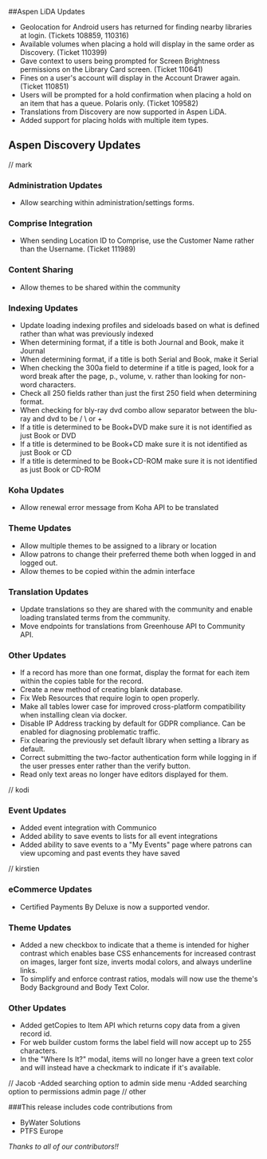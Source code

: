 ##Aspen LiDA Updates
- Geolocation for Android users has returned for finding nearby libraries at login. (Tickets 108859, 110316)
- Available volumes when placing a hold will display in the same order as Discovery. (Ticket 110399)
- Gave context to users being prompted for Screen Brightness permissions on the Library Card screen. (Ticket 110641)
- Fines on a user's account will display in the Account Drawer again. (Ticket 110851)
- Users will be prompted for a hold confirmation when placing a hold on an item that has a queue. Polaris only. (Ticket 109582)
- Translations from Discovery are now supported in Aspen LiDA.
- Added support for placing holds with multiple item types.

## Aspen Discovery Updates
// mark
### Administration Updates
- Allow searching within administration/settings forms. 

### Comprise Integration
- When sending Location ID to Comprise, use the Customer Name rather than the Username. (Ticket 111989)

### Content Sharing
- Allow themes to be shared within the community

### Indexing Updates
- Update loading indexing profiles and sideloads based on what is defined rather than  what was previously indexed
- When determining format, if a title is both Journal and Book, make it Journal
- When determining format, if a title is both Serial and Book, make it Serial
- When checking the 300a field to determine if a title is paged, look for a word break after the page, p., volume, v. rather than looking for non-word characters.
- Check all 250 fields rather than just the first 250 field when determining format.  
- When checking for bly-ray dvd combo allow separator between the blu-ray and dvd to be / \ or +
- If a title is determined to be Book+DVD make sure it is not identified as just Book or DVD 
- If a title is determined to be Book+CD make sure it is not identified as just Book or CD
- If a title is determined to be Book+CD-ROM make sure it is not identified as just Book or CD-ROM

### Koha Updates
- Allow renewal error message from Koha API to be translated

### Theme Updates
- Allow multiple themes to be assigned to a library or location
- Allow patrons to change their preferred theme both when logged in and logged out.
- Allow themes to be copied within the admin interface

### Translation Updates
- Update translations so they are shared with the community and enable loading translated terms from the community. 
- Move endpoints for translations from Greenhouse API to Community API. 

### Other Updates
- If a record has more than one format, display the format for each item within the copies table for the record.
- Create a new method of creating blank database.
- Fix Web Resources that require login to open properly. 
- Make all tables lower case for improved cross-platform compatibility when installing clean via docker.
- Disable IP Address tracking by default for GDPR compliance. Can be enabled for diagnosing problematic traffic. 
- Fix clearing the previously set default library when setting a library as default. 
- Correct submitting the two-factor authentication form while logging in if the user presses enter rather than the verify button.
- Read only text areas no longer have editors displayed for them. 


// kodi
### Event Updates
- Added event integration with Communico
- Added ability to save events to lists for all event integrations
- Added ability to save events to a "My Events" page where patrons can view upcoming and past events they have saved

// kirstien
### eCommerce Updates
- Certified Payments By Deluxe is now a supported vendor.

### Theme Updates
- Added a new checkbox to indicate that a theme is intended for higher contrast which enables base CSS enhancements for increased contrast on images, larger font size, inverts modal colors, and always underline links.
- To simplify and enforce contrast ratios, modals will now use the theme's Body Background and Body Text Color.

### Other Updates
- Added getCopies to Item API which returns copy data from a given record id.
- For web builder custom forms the label field will now accept up to 255 characters.
- In the "Where Is It?" modal, items will no longer have a green text color and will instead have a checkmark to indicate if it's available.

// Jacob
-Added searching option to admin side menu
-Added searching option to permissions admin page
// other

###This release includes code contributions from
- ByWater Solutions
- PTFS Europe

_Thanks to all of our contributors!!_